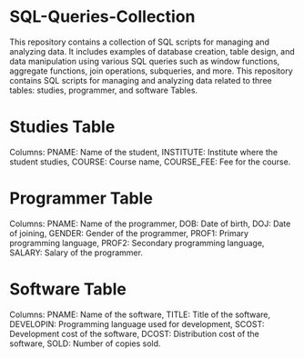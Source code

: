 # SQL-Queries-Collection
This repository contains a collection of SQL scripts for managing and analyzing data. It includes examples of database creation, table design, and data manipulation using various SQL queries such as window functions, aggregate functions, join operations, subqueries, and more.
This repository contains SQL scripts for managing and analyzing data related to three tables: studies, programmer, and software Tables.
# Studies Table
Columns:
PNAME: Name of the student,
INSTITUTE: Institute where the student studies,
COURSE: Course name,
COURSE_FEE: Fee for the course.

# Programmer Table
Columns:
PNAME: Name of the programmer,
DOB: Date of birth,
DOJ: Date of joining,
GENDER: Gender of the programmer,
PROF1: Primary programming language,
PROF2: Secondary programming language,
SALARY: Salary of the programmer.

# Software Table
Columns:
PNAME: Name of the software,
TITLE: Title of the software,
DEVELOPIN: Programming language used for development,
SCOST: Development cost of the software,
DCOST: Distribution cost of the software,
SOLD: Number of copies sold.
